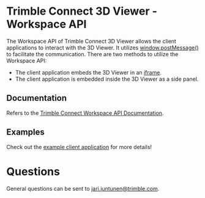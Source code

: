 # Trimble Connect 3D Viewer - Workspace API

The Workspace API of Trimble Connect 3D Viewer allows the client applications to interact with the 3D Viewer. It utilizes [window.postMessage()](https://developer.mozilla.org/en-US/docs/Web/API/Window/postMessage) to facilitate the communication. There are two methods to utilize the Workspace API:
- The client application embeds the 3D Viewer in an [iframe](https://developer.mozilla.org/en/docs/Web/HTML/Element/iframe).
- The client application is embedded inside the 3D Viewer as a side panel.

## Documentation
Refers to the [Trimble Connect Workspace API Documentation](https://3d.connect.trimble.com/docs/api/index.html).

## Examples
Check out the [example client application](https://3d.connect.trimble.com/examples/index.html) for more details!

# Questions
General questions can be sent to jari.juntunen@trimble.com.
